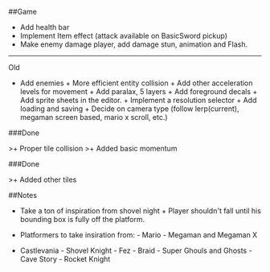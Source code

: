 ﻿ \#\#Game

+ Add health bar
+ Implement Item effect (attack available on BasicSword pickup)
+ Make enemy damage player, add damage stun, animation and Flash. 

-----
Old

+ Add enemies  + More efficient entity collision  + Add other acceleration
levels for movement  + Add paralax, 5 layers  + Add foreground decals  + Add
sprite sheets in the editor.  + Implement a resolution selector  + Add loading
and saving  + Decide on camera type (follow lerp(current), megaman screen based,
mario x scroll, etc.)

\#\#\#Done

\>+ Proper tile collision \>+ Added basic momentum

\#\#\#Done

\>+ Added other tiles

\#\#Notes

+ Take a ton of inspiration from shovel night  + Player shouldn't fall until his
bounding box is fully off the platform.

+ Platformers to take insiration from:    - Mario    - Megaman and Megaman X
- Castlevania    - Shovel Knight    - Fez    - Braid    - Super Ghouls and
Ghosts    - Cave Story    - Rocket Knight
